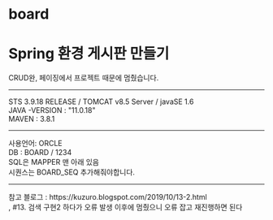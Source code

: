 # board
<h1> Spring 환경 게시판 만들기 </h1>
<p> CRUD완, 페이징에서 프로젝트 때문에 멈췄습니다.</p>

<hr/>
<p>
	STS 3.9.18 RELEASE / TOMCAT v8.5 Server / javaSE 1.6 <br/>
	JAVA -VERSION : "11.0.18" <br/>
	MAVEN : 3.8.1 <br/>
</p>

<hr/>
<p>
	사용언어: ORCLE <br/>
	DB : BOARD / 1234 <br/>
	SQL은 MAPPER 맨 아래 있음 <br/>
	시퀀스는 BOARD_SEQ 추가해줘야합니다. <br/>
</p>

<hr/>
<p>
	참고 블로그 : https://kuzuro.blogspot.com/2019/10/13-2.html <br/>
	, #13. 검색 구현2 하다가 오류 발생 이후에 멈췄으니 오류 잡고 재진행하면 된다 <br/>
</p>
